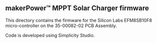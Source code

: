 ## makerPower™ MPPT Solar Charger firmware

This directory contains the firmware for the Silicon Labs EFM8SB10F8 micro-controller on the 35-00082-02 PCB Assembly.

Code is developed using Simplicity Studio.